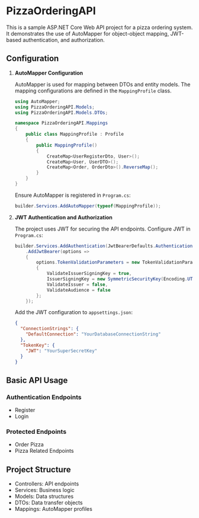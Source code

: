 # PizzaOrderingAPI

This is a sample ASP.NET Core Web API project for a pizza ordering system. It demonstrates the use of AutoMapper for object-object mapping, JWT-based authentication, and authorization.

## Configuration

1. **AutoMapper Configuration**

    AutoMapper is used for mapping between DTOs and entity models. The mapping configurations are defined in the `MappingProfile` class.

    ```csharp
    using AutoMapper;
    using PizzaOrderingAPI.Models;
    using PizzaOrderingAPI.Models.DTOs;

    namespace PizzaOrderingAPI.Mappings
    {
        public class MappingProfile : Profile
        {
            public MappingProfile()
            {
                CreateMap<UserRegisterDto, User>();
                CreateMap<User, UserDTO>();
                CreateMap<Order, OrderDto>().ReverseMap();
            }
        }
    }
    ```

    Ensure AutoMapper is registered in `Program.cs`:

    ```csharp
    builder.Services.AddAutoMapper(typeof(MappingProfile));
    ```

2. **JWT Authentication and Authorization**

    The project uses JWT for securing the API endpoints. Configure JWT in `Program.cs`:

    ```csharp
    builder.Services.AddAuthentication(JwtBearerDefaults.AuthenticationScheme)
        .AddJwtBearer(options =>
        {
            options.TokenValidationParameters = new TokenValidationParameters
            {
                ValidateIssuerSigningKey = true,
                IssuerSigningKey = new SymmetricSecurityKey(Encoding.UTF8.GetBytes(builder.Configuration["TokenKey:JWT"])),
                ValidateIssuer = false,
                ValidateAudience = false
            };
        });
    ```

    Add the JWT configuration to `appsettings.json`:

    ```json
    {
      "ConnectionStrings": {
        "DefaultConnection": "YourDatabaseConnectionString"
      },
      "TokenKey": {
        "JWT": "YourSuperSecretKey"
      }
    }
    ```


## Basic API Usage
### Authentication Endpoints

- Register
- Login

### Protected Endpoints
- Order Pizza
- Pizza Related Endpoints

## Project Structure
- Controllers: API endpoints
- Services: Business logic
- Models: Data structures
- DTOs: Data transfer objects
- Mappings: AutoMapper profiles